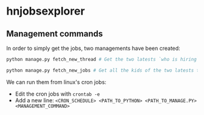# hnjobsexplorer

## Management commands

In order to simply get the jobs, two managements have been created:

```python
python manage.py fetch_new_thread # Get the two latests `who is hiring` threads and store them in the db if they don't exists

python manage.py fetch_new_jobs # Get all the kids of the two latests threads, then get only the kids that have not been stored and try to store them
```

We can run them from linux's cron jobs:
- Edit the cron jobs with `crontab -e`
- Add a new line: `<CRON_SCHEDULE> <PATH_TO_PYTHON> <PATH_TO_MANAGE.PY> <MANAGEMENT_COMMAND>`